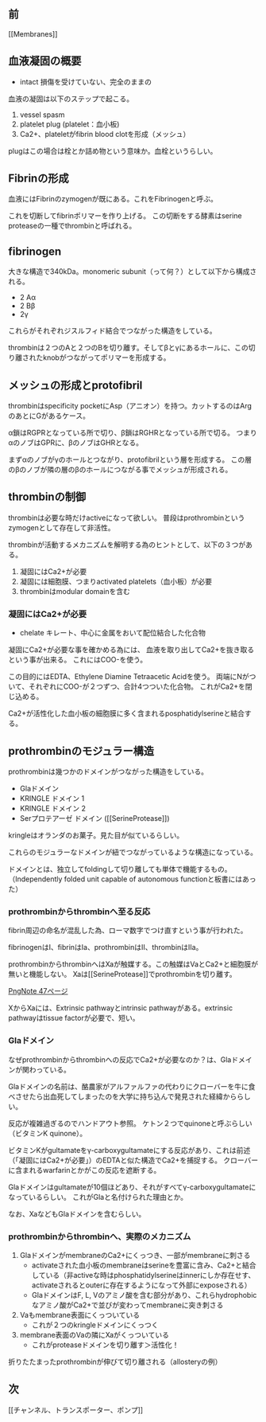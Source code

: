 ## 前

[[Membranes]]

## 血液凝固の概要

- intact 損傷を受けていない、完全のままの

血液の凝固は以下のステップで起こる。

1. vessel spasm
2. platelet plug (platelet：血小板)
3. Ca2+、plateletがfibrin blood clotを形成（メッシュ）

plugはこの場合は栓とか詰め物という意味か。血栓というらしい。

## Fibrinの形成

血液にはFibrinのzymogenが既にある。これをFibrinogenと呼ぶ。

これを切断してfibrinポリマーを作り上げる。
この切断をする酵素はserine proteaseの一種でthrombinと呼ばれる。

## fibrinogen

大きな構造で340kDa。monomeric subunit（って何？）として以下から構成される。

- 2 Aα
- 2 Bβ
- 2γ

これらがそれぞれジスルフィド結合でつながった構造をしている。

thrombinは２つのAと２つのBを切り離す。そしてβとγにあるホールに、この切り離されたknobがつながってポリマーを形成する。

## メッシュの形成とprotofibril

thrombinはspecificity pocketにAsp（アニオン）を持つ。カットするのはArgのあとにGがあるケース。

α鎖はRGPRとなっている所で切り、β鎖はRGHRとなっている所で切る。
つまりαのノブはGPRに、βのノブはGHRとなる。

まずαのノブがγのホールとつながり、protofibrilという層を形成する。
この層のβのノブが隣の層のβのホールにつながる事でメッシュが形成される。

## thrombinの制御

thrombinは必要な時だけactiveになって欲しい。
普段はprothrombinというzymogenとして存在して非活性。

thrombinが活動するメカニズムを解明する為のヒントとして、以下の３つがある。

1. 凝固にはCa2+が必要
2. 凝固には細胞膜、つまりactivated platelets（血小板）が必要
3. thrombinはmodular domainを含む

### 凝固にはCa2+が必要

- chelate キレート、中心に金属をおいて配位結合した化合物

凝固にCa2+が必要な事を確かめる為には、
血液を取り出してCa2+を抜き取るという事が出来る。
これにはCOO-を使う。

この目的にはEDTA、Ethylene Diamine Tetraacetic Acidを使う。
両端にNがついて、それぞれにCOO-が２つずつ、合計4つついた化合物。
これがCa2+を閉じ込める。

Ca2+が活性化した血小板の細胞膜に多く含まれるposphatidylserineと結合する。

## prothrombinのモジュラー構造

prothrombinは幾つかのドメインがつながった構造をしている。

- Glaドメイン
- KRINGLE ドメイン 1
- KRINGLE ドメイン 2
- Serプロテアーゼ ドメイン ([[SerineProtease]])

kringleはオランダのお菓子。見た目が似ているらしい。

これらのモジュラーなドメインが紐でつながっているような構造になっている。

ドメインとは、独立してfoldingして切り離しても単体で機能するもの。
（Independently folded unit capable of autonomous functionと板書にはあった）

### prothrombinからthrombinへ至る反応

fibrin周辺の命名が混乱した為、ローマ数字でつけ直すという事が行われた。

fibrinogenはI、fibrinはIa、prothrombinはII、thrombinはIIa。

prothrombinからthrombinへはXaが触媒する。この触媒はVaとCa2+と細胞膜が無いと機能しない。
Xaは[[SerineProtease]]でprothrombinを切り離す。

[PngNote 47ページ](https://karino2.github.io/ImageGallery/Biochemistry705x.html#lg=1&slide=46)

XからXaには、Extrinsic pathwayとintrinsic pathwayがある。extrinsic pathwayはtissue factorが必要で、短い。

### Glaドメイン

なぜprothrombinからthrombinへの反応でCa2+が必要なのか？は、Glaドメインが関わっている。

Glaドメインの名前は、酪農家がアルファルファの代わりにクローバーを牛に食べさせたら出血死してしまったのを大学に持ち込んで発見された経緯かららしい。

反応が複雑過ぎるのでハンドアウト参照。
ケトン２つでquinoneと呼ぶらしい（ビタミンK quinone）。

ビタミンKがgultamateをγ-carboxygultamateにする反応があり、これは前述（「凝固にはCa2+が必要」）のEDTAと似た構造でCa2+を捕捉する。
クローバーに含まれるwarfarinとかがこの反応を遮断する。

Glaドメインはgultamateが10個ほどあり、それがすべてγ-carboxygultamateになっているらしい。
これがGlaと名付けられた理由とか。

なお、XaなどもGlaドメインを含むらしい。

### prothrombinからthrombinへ、実際のメカニズム

1. GlaドメインがmembraneのCa2+にくっつき、一部がmembraneに刺さる
   - activateされた血小板のmembraneはserineを豊富に含み、Ca2+と結合している（非activeな時はphosphatidylserineはinnerにしか存在せす、activateされるとouterに存在するようになって外部にexposeされる）
   - GlaドメインはF, L, Vのアミノ酸を含む部分があり、これらhydrophobicなアミノ酸がCa2+で並びが変わってmembraneに突き刺さる
2. Vaもmembrane表面にくっついている
   - これが２つのkringleドメインにくっつく
3.  membrane表面のVaの隣にXaがくっついている
     - これがproteaseドメインを切り離す＞活性化！

折りたたまったprothrombinが伸びて切り離される（allosteryの例）

## 次

[[チャンネル、トランスポーター、ポンプ]]